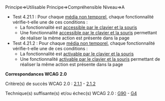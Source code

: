 Principe=>Utilisable
Principe=>Compréhensible
Niveau=>A

*   Test 4.21.1 : Pour chaque [média non temporel](#mdia-non-temporel), chaque fonctionnalité vérifie-t-elle une de ces conditions :
    *   La fonctionnalité est [accessible par le clavier et la souris](#accessible-et-activable-par-le-clavier-et-la-souris)
    *   Une fonctionnalité [accessible par le clavier et la souris](#accessible-et-activable-par-le-clavier-et-la-souris) permettant de réaliser la même action est présente dans la page
*   Test 4.21.2 : Pour chaque [média non temporel](#mdia-non-temporel), chaque fonctionnalité vérifie-t-elle une de ces conditions :
    *   La fonctionnalité est [activable par le clavier et la souris](#accessible-et-activable-par-le-clavier-et-la-souris)
    *   Une fonctionnalité [activable par le clavier et la souris](#accessible-et-activable-par-le-clavier-et-la-souris) permettant de réaliser la même action est présente dans la page

**Correspondances WCAG 2.0**

Critère(s) de succès WCAG 2.0 : [2.1.1](http://www.w3.org/Translations/WCAG20-fr/#keyboard-operation-keyboard-operable) - [2.1.2](http://www.w3.org/Translations/WCAG20-fr/#keyboard-operation-trapping)

Technique(s) suffisante(s) et/ou échec(s) WCAG 2.0 : [G90](http://www.w3.org/TR/WCAG-TECHS/G90.html) - [G4](http://www.w3.org/TR/WCAG-TECHS/G4.html)
